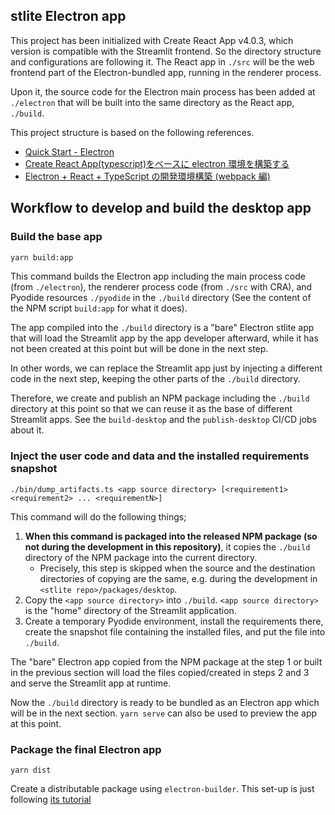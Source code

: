 ## stlite Electron app

This project has been initialized with Create React App v4.0.3, which version is compatible with the Streamlit frontend.
So the directory structure and configurations are following it.
The React app in `./src` will be the web frontend part of the Electron-bundled app, running in the renderer process.

Upon it, the source code for the Electron main process has been added at `./electron` that will be built into the same directory as the React app, `./build`.

This project structure is based on the following references.

- [Quick Start - Electron](https://www.electronjs.org/docs/latest/tutorial/quick-start)
- [Create React App(typescript)をベースに electron 環境を構築する](https://zenn.dev/niwaringo/articles/af693596ef948e)
- [Electron + React + TypeScript の開発環境構築 (webpack 編)](https://zenn.dev/sprout2000/articles/5d7b350c2e85bc)

## Workflow to develop and build the desktop app

### Build the base app

```sh
yarn build:app
```

This command builds the Electron app including the main process code (from `./electron`), the renderer process code (from `./src` with CRA), and Pyodide resources `./pyodide` in the `./build` directory (See the content of the NPM script `build:app` for what it does).

The app compiled into the `./build` directory is a "bare" Electron stlite app that will load the Streamlit app by the app developer afterward, while it has not been created at this point but will be done in the next step.

In other words, we can replace the Streamlit app just by injecting a different code in the next step, keeping the other parts of the `./build` directory.

Therefore, we create and publish an NPM package including the `./build` directory at this point so that we can reuse it as the base of different Streamlit apps. See the `build-desktop` and the `publish-desktop` CI/CD jobs about it.

### Inject the user code and data and the installed requirements snapshot

```shell
./bin/dump_artifacts.ts <app source directory> [<requirement1> <requirement2> ... <requirementN>]
```

This command will do the following things;

1. **When this command is packaged into the released NPM package (so not during the development in this repository)**, it copies the `./build` directory of the NPM package into the current directory.
   - Precisely, this step is skipped when the source and the destination directories of copying are the same, e.g. during the development in `<stlite repo>/packages/desktop`.
2. Copy the `<app source directory>` into `./build`. `<app source directory>` is the "home" directory of the Streamlit application.
3. Create a temporary Pyodide environment, install the requirements there, create the snapshot file containing the installed files, and put the file into `./build`.

The "bare" Electron app copied from the NPM package at the step 1 or built in the previous section will load the files copied/created in steps 2 and 3 and serve the Streamlit app at runtime.

Now the `./build` directory is ready to be bundled as an Electron app which will be in the next section.
`yarn serve` can also be used to preview the app at this point.

### Package the final Electron app

```
yarn dist
```

Create a distributable package using `electron-builder`.
This set-up is just following [its tutorial](https://www.electron.build/#quick-setup-guide)
